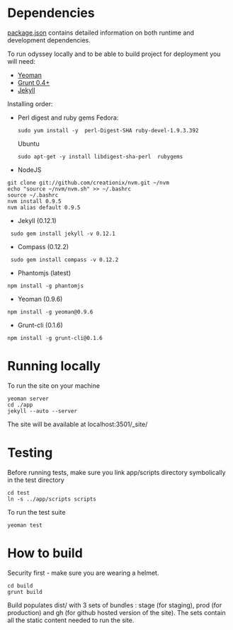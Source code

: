 Dependencies
=======

[package.json](https://github.com/codenvy/odyssey/blob/master/package.json) contains detailed information on both runtime and development dependencies.

To run odyssey locally and to be able to build project for deployment you will need:

- [Yeoman](http://yeoman.io/)
- [Grunt 0.4+](http://gruntjs.com/getting-started)
- [Jekyll](http://jekyllrb.com/)

Installing order:

- Perl digest and ruby gems
  Fedora:
  
  ```
  sudo yum install -y  perl-Digest-SHA ruby-devel-1.9.3.392
  ```
  
  Ubuntu
  
  ```
  sudo apt-get -y install libdigest-sha-perl  rubygems
  ```

- NodeJS

```
git clone git://github.com/creationix/nvm.git ~/nvm
echo "source ~/nvm/nvm.sh" >> ~/.bashrc
source ~/.bashrc
nvm install 0.9.5
nvm alias default 0.9.5
```
- Jekyll (0.12.1)

```
 sudo gem install jekyll -v 0.12.1
```
- Compass (0.12.2)

```
 sudo gem install compass -v 0.12.2
```
- Phantomjs (latest)

```
npm install -g phantomjs
```
- Yeoman      (0.9.6)

```
npm install -g yeoman@0.9.6
```
- Grunt-cli (0.1.6)

```
npm install -g grunt-cli@0.1.6
```



Running locally
=======

To run the site on your machine

```
yeoman server
cd ./app
jekyll --auto --server
```

The site will be available at localhost:3501/_site/

Testing
========

Before running tests, make sure you link app/scripts directory symbolically in the test directory

```
cd test
ln -s ../app/scripts scripts
```

To run the test suite

```
yeoman test
```

How to build
=======

Security first - make sure you are wearing a helmet.

```
cd build
grunt build
```

Build populates dist/ with 3 sets of bundles : stage (for staging), prod (for production) and gh (for github hosted version of the site). The sets contain all the static content needed to run the site.
